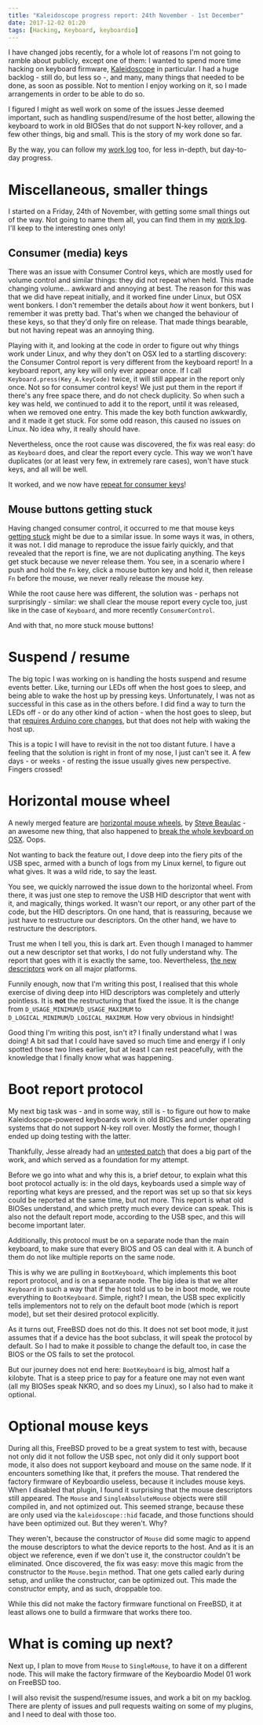 ```yaml
---
title: "Kaleidoscope progress report: 24th November - 1st December"
date: 2017-12-02 01:20
tags: [Hacking, Keyboard, keyboardio]
---
```


I have changed jobs recently, for a whole lot of reasons I'm not going to ramble
about publicly, except one of them: I wanted to spend more time hacking on
keyboard firmware, [Kaleidoscope][k] in particular. I had a huge backlog - still
do, but less so -, and many, many things that needed to be done, as soon as
possible. Not to mention I enjoy working on it, so I made arrangements in order
to be able to do so.

I figured I might as well work on some of the issues Jesse deemed important,
such as handling suspend/resume of the host better, allowing the keyboard to
work in old BIOSes that do not support N-key rollover, and a few other things,
big and small. This is the story of my work done so far.

By the way, you can follow my [work log][wlog] too, for less in-depth, but
day-to-day progress.

 [k]: https://github.com/keyboardio/Kaleidoscope
 [wlog]: https://github.com/algernon/keyboardio-worklog

<!-- more -->

<a id="section/misc"></a>
# Miscellaneous, smaller things

I started on a Friday, 24th of November, with getting some small things out of
the way. Not going to name them all, you can find them in my [work log][wlog].
I'll keep to the interesting ones only!

 [wlog]: https://github.com/algernon/keyboardio-worklog

## Consumer (media) keys

There was an issue with Consumer Control keys, which are mostly used for volume
control and similar things: they did not repeat when held. This made changing
volume... awkward and annoying at best. The reason for this was that we did have
repeat initially, and it worked fine under Linux, but OSX went bonkers. I don't
remember the details about *how* it went bonkers, but I remember it was pretty
bad. That's when we changed the behaviour of these keys, so that they'd only
fire on release. That made things bearable, but not having repeat was an
annoying thing.

Playing with it, and looking at the code in order to figure out why things work
under Linux, and why they don't on OSX led to a startling discovery: the
Consumer Control report is very different from the keyboard report! In a
keyboard report, any key will only ever appear once. If I call
`Keyboard.press(Key_A.keyCode)` twice, it will still appear in the report only
once. Not so for consumer control keys! We just put them in the report if
there's any free space there, and do not check duplicity. So when such a key was
held, we continued to add it to the report, until it was released, when we
removed one entry. This made the key both function awkwardly, and it made it get
stuck. For some odd reason, this caused no issues on Linux. No idea why, it
really should have.

Nevertheless, once the root cause was discovered, the fix was real easy: do as
`Keyboard` does, and clear the report every cycle. This way we won't have
duplicates (or at least very few, in extremely rare cases), won't have stuck
keys, and all will be well.

It worked, and we now have [repeat for consumer
keys](https://github.com/keyboardio/Kaleidoscope/pull/251)!

## Mouse buttons getting stuck

Having changed consumer control, it occurred to me that mouse keys [getting
stuck](https://github.com/keyboardio/Kaleidoscope-MouseKeys/issues/10) might be
due to a similar issue. In some ways it was, in others, it was not. I did manage
to reproduce the issue fairly quickly, and that revealed that the report is
fine, we are not duplicating anything. The keys get stuck because we never
release them. You see, in a scenario where I push and hold the `Fn` key, click a
mouse button key and hold it, then release `Fn` before the mouse, we never
really release the mouse key.

While the root cause here was different, the solution was - perhaps not
surprisingly - similar: we shall clear the mouse report every cycle too, just
like in the case of `Keyboard`, and more recently `ConsumerControl`.

And with that, no more stuck mouse buttons!

<a id="section/suspend"></a>
# Suspend / resume

The big topic I was working on is handling the hosts suspend and resume events
better. Like, turning our LEDs off when the host goes to sleep, and being able
to wake the host up by pressing keys. Unfortunately, I was not as successful in
this case as in the others before. I did find a way to turn the LEDs off - or do
any other kind of action - when the host goes to sleep, but that [requires
Arduino core changes][a:6964], but that does not help with waking the host up.

 [a:6964]: https://github.com/arduino/Arduino/pull/6964

This is a topic I will have to revisit in the not too distant future. I have a
feeling that the solution is right in front of my nose, I just can't see it. A
few days - or weeks - of resting the issue usually gives new perspective.
Fingers crossed!

<a id="section/mouse-hwheel"></a>
# Horizontal mouse wheel

A newly merged feature are [horizontal mouse
wheels](https://github.com/keyboardio/KeyboardioHID/pull/12), by [Steve
Beaulac](https://github.com/SjB) - an awesome new thing, that also happened to
[break the whole keyboard on
OSX](https://github.com/keyboardio/KeyboardioHID/issues/18). Oops.

Not wanting to back the feature out, I dove deep into the fiery pits of the USB
spec, armed with a bunch of logs from my Linux kernel, to figure out what gives.
It was a wild ride, to say the least.

You see, we quickly narrowed the issue down to the horizontal wheel. From there,
it was just one step to remove the USB HID descriptor that went with it, and
magically, things worked. It wasn't our report, or any other part of the code,
but the HID descriptors. On one hand, that is reassuring, because we just have
to restructure our descriptors. On the other hand, we have to restructure the
descriptors.

Trust me when I tell you, this is dark art. Even though I managed to hammer out
a new descriptor set that works, I do not fully understand why. The report that
goes with it is exactly the same, too. Nevertheless, [the new
descriptors](https://github.com/keyboardio/KeyboardioHID/pull/19/files#diff-482271719524cbe1a76840487519b299)
work on all major platforms.

Funnily enough, now that I'm writing this post, I realised that this whole
exercise of diving deep into HID descriptors was completely and utterly
pointless. It is **not** the restructuring that fixed the issue. It is the
change from `D_USAGE_MINIMUM`/`D_USAGE_MAXIMUM` to
`D_LOGICAL_MINIMUM`/`D_LOGICAL_MAXIMUM`. How very obvious in hindsight!

Good thing I'm writing this post, isn't it? I finally understand what I was
doing! A bit sad that I could have saved so much time and energy if I only
spotted those two lines earlier, but at least I can rest peacefully, with the
knowledge that I finally know what was happening.

<a id="section/boot-proto"></a>
# Boot report protocol

My next big task was - and in some way, still is - to figure out how to make
Kaleidoscope-powered keyboards work in old BIOSes and under operating systems
that do not support N-key roll over. Mostly the former, though I ended up doing
testing with the latter.

Thankfully, Jesse already had an [untested
patch](https://github.com/keyboardio/KeyboardioHID/commit/ad3819614590d5a6710dc19a4c9bbbf7f5676444)
that does a big part of the work, and which served as a foundation for my
attempt.

Before we go into what and why this is, a brief detour, to explain what this
boot protocol actually is: in the old days, keyboards used a simple way of
reporting what keys are pressed, and the report was set up so that six keys
could be reported at the same time, but not more. This report is what old BIOSes
understand, and which pretty much every device can speak. This is also not the
default report mode, according to the USB spec, and this will become important
later.

Additionally, this protocol must be on a separate node than the main keyboard,
to make sure that every BIOS and OS can deal with it. A bunch of them do not
like multiple reports on the same node.

This is why we are pulling in `BootKeyboard`, which implements this boot report
protocol, and is on a separate node. The big idea is that we alter `Keyboard` in
such a way that if the host told us to be in boot mode, we route everything to
`BootKeyboard`. Simple, right? I mean, the USB spec explicitly tells
implementors not to rely on the default boot mode (which is report mode), but
set their desired protocol explicitly.

As it turns out, FreeBSD does not do this. It does not set boot mode, it just
assumes that if a device has the boot subclass, it will speak the protocol by
default. So I had to make it possible to change the default too, in case the
BIOS or the OS fails to set the protocol.

But our journey does not end here: `BootKeyboard` is big, almost half a
kilobyte. That is a steep price to pay for a feature one may not even want (all
my BIOSes speak NKRO, and so does my Linux), so I also had to make it optional.

# Optional mouse keys

During all this, FreeBSD proved to be a great system to test with, because not
only did it not follow the USB spec, not only did it only support boot mode, it
also does not support keyboard and mouse on the same node. If it encounters
something like that, it prefers the mouse. That rendered the factory firmware of
Keyboardio useless, because it includes mouse keys. When I disabled that plugin,
I found it surprising that the mouse descriptors still appeared. The `Mouse` and
`SingleAbsoluteMouse` objects were still compiled in, and not optimized out.
This seemed strange, because these are only used via the `kaleidoscope::hid`
facade, and those functions should have been optimized out. But they weren't.
Why?

They weren't, because the constructor of `Mouse` did some magic to append the
mouse descriptors to what the device reports to the host. And as it is an object
we reference, even if we don't use it, the constructor couldn't be eliminated.
Once discovered, the fix was easy: move this magic from the constructor to the
`Mouse.begin` method. That one gets called early during setup, and unlike the
constructor, can be optimized out. This made the constructor empty, and as such,
droppable too.

While this did not make the factory firmware functional on FreeBSD, it at least
allows one to build a firmware that works there too.

# What is coming up next?

Next up, I plan to move from `Mouse` to `SingleMouse`, to have it on a different
node. This will make the factory firmware of the Keyboardio Model 01 work on
FreeBSD too.

I will also revisit the suspend/resume issues, and work a bit on my backlog.
There are plenty of issues and pull requests waiting on some of my plugins, and
I need to deal with those too.
